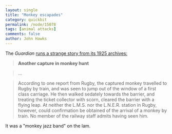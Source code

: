 ```yaml
---
layout: single 
title: "Monkey escapades" 
category: quickbit
permalink: /node/15078
tags: [animal attacks] 
comments: false 
author: John Hawks 
---
```


The <i>Guardian</i> <a href="http://www.guardian.co.uk/theguardian/2010/nov/26/archive-another-capture-in-monkey-hunt-1926">runs a strange story from its 1925 archives:</a> 

<blockquote><b>Another capture in monkey hunt</b></blockquote>

<blockquote>...</blockquote>

<blockquote>According to one report from Rugby, the captured monkey travelled to Rugby by train, and was seen to jump out of the window of a first class carriage. He then walked sedately towards the barrier, and treating the ticket collector with scorn, cleared the barrier with a flying leap. At neither the L.M.S. nor the L.N.E.R. station in Rugby, however, could confirmation be obtained of the arrival of a monkey by train. No member of the railway staff admits having seen him.</blockquote>

It was a "monkey jazz band" on the lam. 

